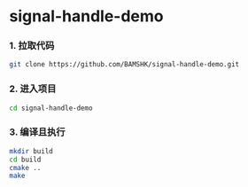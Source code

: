 # signal-handle-demo
### 1. 拉取代码
```bash
git clone https://github.com/BAMSHK/signal-handle-demo.git
```

### 2. 进入项目
```bash
cd signal-handle-demo
```

### 3. 编译且执行
```bash
mkdir build
cd build
cmake ..
make
```
